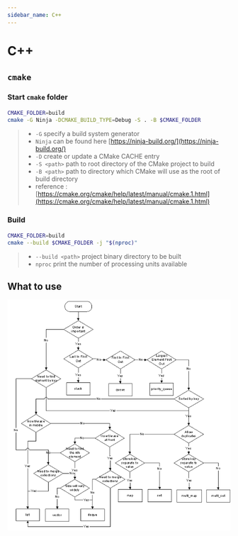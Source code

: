 ```yaml
---
sidebar_name: C++
---
```


# C++

## `cmake`

### Start `cmake` folder

```sh
CMAKE_FOLDER=build
cmake -G Ninja -DCMAKE_BUILD_TYPE=Debug -S . -B $CMAKE_FOLDER
```

> - `-G` specify a build system generator
> - `Ninja` can be found here [https://ninja-build.org/](https://ninja-build.org/)
> - `-D` create or update a CMake CACHE entry
> - `-S <path>` path to root directory of the CMake project to build
> - `-B <path>` path to directory which CMake will use as the root of build directory
> - reference : [https://cmake.org/cmake/help/latest/manual/cmake.1.html](https://cmake.org/cmake/help/latest/manual/cmake.1.html)

### Build

```sh
CMAKE_FOLDER=build
cmake --build $CMAKE_FOLDER -j "$(nproc)"
```

> - `--build <path>` project binary directory to be built
> - `nproc` print the number of processing units available

## What to use

![CPP mindmap](./data/HNMy4.png)
